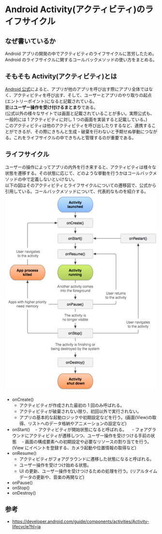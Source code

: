 # Android Activity(アクティビティ)のライフサイクル

## なぜ書いているか

Android アプリの開発の中でアクティビティのライフサイクルに苦労したため。<br/>
Android のライフサイクルに関するコールバックメソッドの使い方をまとめる。

## そもそも Activity(アクティビティ)とは

[Android 公式](https://developer.android.com/guide/components/activities/intro-activities?hl=ja)によると、アプリが他のアプリを呼び出す際にアプリ全体ではなく、アクティビティを呼び出す、そして、ユーザーとアプリのやり取りの起点(エントリーポイント)になると記載されている。<br/>
要は**ユーザー操作を受け付けるまとまり**である。<br/>(公式以外の様々なサイトでは画面と記載されていることが多い。実際公式も、一般的には 1 アクティビティに対し 1 つの画面を実装すると記載している。)<br/>
このアクティビティは他のアクティビティを呼び出したりするなど、連携することができるが、その際にきちんと生成・破棄を行わないと予期せぬ挙動につながる。これをライフサイクルの中できちんと管理するのが重要である。

## ライフサイクル

ユーザーの操作によってアプリの内外を行き来すると、アクティビティは様々な状態を遷移する。その状態に応じて、どのような挙動を行うかはコールバックメソッドの中で定義しないといけない。<br/>
以下の図はそのアクティビティとライフサイクルについての遷移図で、公式から引用している。コールバックメソッドについて、代表的なものを紹介する。<br/>
![Androidのアクティビティライフサイクル](../../../../static/img/activity_lifecycle.png)

- onCreate()
  - アクティビティが作成された最初の 1 回のみ呼ばれる。
  - アクティビティが破棄されない限り、初回以外で実行されない。
  - アプリの基本的な起動ロジックや初期設定などを行う。(画面(View)の取得、リストへのデータ格納やアニメーションの設定など)
- onStart()
  　- アクティビティが開始状態になると呼ばれる。
  　- フォアグラウンドにアクティビティが遷移しつつ、ユーザー操作を受けつける手前の状態
  　- 画面の構成要素への初期設定や必要なリソースの割り当てを行う。(View にイベントを登録する、カメラ起動や位置情報の取得など)
- onResume()
  - アクティビティがフォアグラウンドに遷移した状態になると呼ばれる。
  - ユーザー操作を受けつけ始める状態。
  - UI の更新、ユーザー操作を受けつけるための処理を行う。(リアルタイムデータの更新や、音楽の再開など)
- onPause()
- onStop()
- onDestroy()

## 参考

- https://developer.android.com/guide/components/activities/Activity-lifecycle?hl=ja
